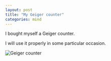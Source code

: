 ```yaml
---
layout: post
title: "My Geiger counter"
categories: mind
---
```


<!-- ![papason](/assets/img/2021-04-26-PapaSon.png) -->

I bought myself a Geiger counter. 

I will use it properly in some particular occasion.

![Geiger counter](/assets/img/2021-04-27.jpg)